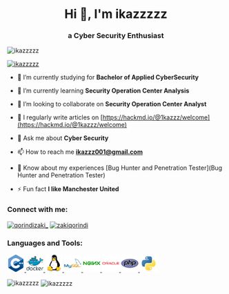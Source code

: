 <h1 align="center">Hi 👋, I'm ikazzzzz</h1>
<h3 align="center">a Cyber Security Enthusiast</h3>

<p align="left"> <img src="https://komarev.com/ghpvc/?username=ikazzzzz&label=Profile%20views&color=0e75b6&style=flat" alt="ikazzzzz" /> </p>

<p align="left"> <a href="https://github.com/ryo-ma/github-profile-trophy"><img src="https://github-profile-trophy.vercel.app/?username=ikazzzzz" alt="ikazzzzz" /></a> </p>

- 🔭 I’m currently studying for **Bachelor of Applied Cyber ​​Security**

- 🌱 I’m currently learning **Security Operation Center Analysis**

- 👯 I’m looking to collaborate on **Security Operation Center Analyst**

- 📝 I regularly write articles on [https://hackmd.io/@1kazzz/welcome](https://hackmd.io/@1kazzz/welcome)

- 💬 Ask me about **Cyber Security**

- 📫 How to reach me **ikazzz001@gmail.com**

- 📄 Know about my experiences [Bug Hunter and Penetration Tester](Bug Hunter and Penetration Tester)

- ⚡ Fun fact **I like Manchester United**

<h3 align="left">Connect with me:</h3>
<p align="left">
<a href="https://instagram.com/qorindizaki_" target="blank"><img align="center" src="https://raw.githubusercontent.com/rahuldkjain/github-profile-readme-generator/master/src/images/icons/Social/instagram.svg" alt="qorindizaki_" height="30" width="40" /></a>
<a href="https://linkedin.com/in/zakiqorindi" target="blank"><img align="center" src="https://raw.githubusercontent.com/rahuldkjain/github-profile-readme-generator/master/src/images/icons/Social/linked-in-alt.svg" alt="zakiqorindi" height="30" width="40" /></a>
</p>

<h3 align="left">Languages and Tools:</h3>
<p align="left"> <a href="https://www.w3schools.com/cpp/" target="_blank" rel="noreferrer"> <img src="https://raw.githubusercontent.com/devicons/devicon/master/icons/cplusplus/cplusplus-original.svg" alt="cplusplus" width="40" height="40"/> </a> <a href="https://www.docker.com/" target="_blank" rel="noreferrer"> <img src="https://raw.githubusercontent.com/devicons/devicon/master/icons/docker/docker-original-wordmark.svg" alt="docker" width="40" height="40"/> </a> <a href="https://www.linux.org/" target="_blank" rel="noreferrer"> <img src="https://raw.githubusercontent.com/devicons/devicon/master/icons/linux/linux-original.svg" alt="linux" width="40" height="40"/> </a> <a href="https://www.mysql.com/" target="_blank" rel="noreferrer"> <img src="https://raw.githubusercontent.com/devicons/devicon/master/icons/mysql/mysql-original-wordmark.svg" alt="mysql" width="40" height="40"/> </a> <a href="https://www.nginx.com" target="_blank" rel="noreferrer"> <img src="https://raw.githubusercontent.com/devicons/devicon/master/icons/nginx/nginx-original.svg" alt="nginx" width="40" height="40"/> </a> <a href="https://www.oracle.com/" target="_blank" rel="noreferrer"> <img src="https://raw.githubusercontent.com/devicons/devicon/master/icons/oracle/oracle-original.svg" alt="oracle" width="40" height="40"/> </a> <a href="https://www.php.net" target="_blank" rel="noreferrer"> <img src="https://raw.githubusercontent.com/devicons/devicon/master/icons/php/php-original.svg" alt="php" width="40" height="40"/> </a> <a href="https://www.python.org" target="_blank" rel="noreferrer"> <img src="https://raw.githubusercontent.com/devicons/devicon/master/icons/python/python-original.svg" alt="python" width="40" height="40"/> </a> </p>

<p><img align="left" src="https://github-readme-stats.vercel.app/api/top-langs?username=ikazzzzz&show_icons=true&locale=en&layout=compact" alt="ikazzzzz" /></p>

<p>&nbsp;<img align="center" src="https://github-readme-stats.vercel.app/api?username=ikazzzzz&show_icons=true&locale=en" alt="ikazzzzz" /></p>
